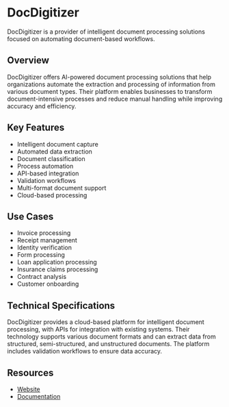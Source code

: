 # DocDigitizer

DocDigitizer is a provider of intelligent document processing solutions focused on automating document-based workflows.

## Overview

DocDigitizer offers AI-powered document processing solutions that help organizations automate the extraction and processing of information from various document types. Their platform enables businesses to transform document-intensive processes and reduce manual handling while improving accuracy and efficiency.

## Key Features

- Intelligent document capture
- Automated data extraction
- Document classification
- Process automation
- API-based integration
- Validation workflows
- Multi-format document support
- Cloud-based processing

## Use Cases

- Invoice processing
- Receipt management
- Identity verification
- Form processing
- Loan application processing
- Insurance claims processing
- Contract analysis
- Customer onboarding

## Technical Specifications

DocDigitizer provides a cloud-based platform for intelligent document processing, with APIs for integration with existing systems. Their technology supports various document formats and can extract data from structured, semi-structured, and unstructured documents. The platform includes validation workflows to ensure data accuracy.

## Resources

- [Website](https://www.docdigitizer.com)
- [Documentation](https://www.docdigitizer.com/resources)
